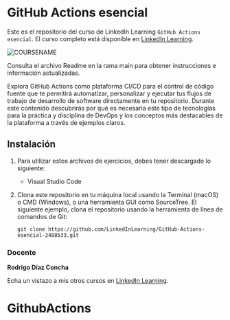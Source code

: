 # GitHub Actions esencial
Este es el repositorio del curso de LinkedIn Learning `GitHub Actions esencial`. El curso completo está disponible en [LinkedIn Learning][lil-course-url].

![COURSENAME][lil-thumbnail-url] 

Consulta el archivo Readme en la rama main para obtener instrucciones e información actualizadas.

Explora GitHub Actions como plataforma CI/CD para el control de código fuente que te permitirá automatizar, personalizar y ejecutar tus flujos de trabajo de desarrollo de software directamente en tu repositorio. Durante este contenido descubrirás por qué es necesaria este tipo de tecnologías para la práctica y disciplina de DevOps y los conceptos más destacables de la plataforma a través de ejemplos claros.

## Instalación
1. Para utilizar estos archivos de ejercicios, debes tener descargado lo siguiente:
	- Visual Studio Code
	
2. Clona este repositorio en tu máquina local usando la Terminal (macOS) o CMD (Windows), o una herramienta GUI como SourceTree.  El siguiente ejemplo, clona el repositorio usando la herramienta de línea de comandos de Git:

	``` git clone https://github.com/LinkedInLearning/GitHub-Actions-esencial-2488533.git ```

### Docente

**Rodrigo Díaz Concha**

Echa un vistazo a mis otros cursos en [LinkedIn Learning](https://www.linkedin.com/learning/instructors/rodrigo-diaz-concha).

[0]: # (Replace these placeholder URLs with actual course URLs)
[lil-course-url]: https://www.linkedin.com/learning/github-actions-esencial/desde-los-procesos-mas-simples-hasta-los-mas-complejos-con-github-actions
[lil-thumbnail-url]: https://media.licdn.com/dms/image/C4E0DAQEdv3abpu4GoA/learning-public-crop_675_1200/0/1669818267108?e=2147483647&v=beta&t=CasWbfDT7N6QpkezKOzQHvAr4FRw6KStKkQoW1YUKn8
# GithubActions
